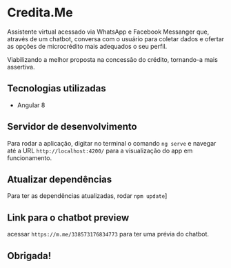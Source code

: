 # Credita.Me

Assistente virtual acessado via WhatsApp e Facebook Messanger que, através de um chatbot, conversa com o usuário para coletar dados e ofertar as opções de microcrédito mais adequados o seu perfil.

Viabilizando a melhor proposta na concessão do crédito, tornando-a mais assertiva.

## Tecnologias utilizadas

- Angular 8

## Servidor de desenvolvimento

Para rodar a aplicação, digitar no terminal o comando `ng serve` e navegar até a URL `http://localhost:4200/` para a visualização do app em funcionamento.

## Atualizar dependências

Para ter as dependências atualizadas, rodar `npm update`]

## Link para o chatbot preview

acessar `https://m.me/338573176834773` para ter uma prévia do chatbot.

## Obrigada!